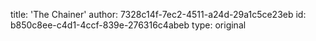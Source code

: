 title: 'The Chainer'
author: 7328c14f-7ec2-4511-a24d-29a1c5ce23eb
id: b850c8ee-c4d1-4ccf-839e-276316c4abeb
type: original
